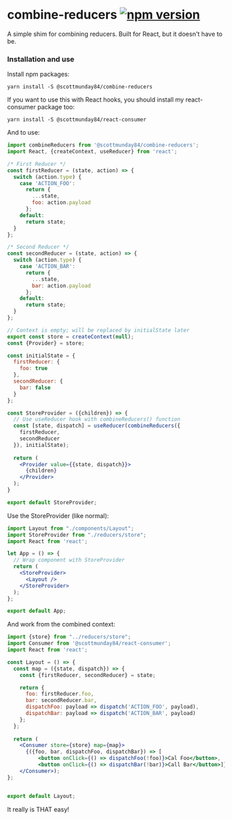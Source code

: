 # combine-reducers [![npm version](https://badge.fury.io/js/%40scottmunday84%2Fcombine-reducers.svg)](https://badge.fury.io/js/%40scottmunday84%2Fcombine-reducers) 

A simple shim for combining reducers. Built for React, but it doesn't have to be.

### Installation and use

Install npm packages:

```
yarn install -S @scottmunday84/combine-reducers
```

If you want to use this with React hooks, you should install my react-consumer package too:

```
yarn install -S @scottmunday84/react-consumer
```

And to use:
```jsx harmony
import combineReducers from '@scottmunday84/combine-reducers';
import React, {createContext, useReducer} from 'react';

/* First Reducer */
const firstReducer = (state, action) => {
  switch (action.type) {
    case 'ACTION_FOO':
      return {
        ...state,
        foo: action.payload
      };
    default:
      return state;
  }
};

/* Second Reducer */
const secondReducer = (state, action) => {
  switch (action.type) {
    case 'ACTION_BAR':
      return {
        ...state,
        bar: action.payload
      };
    default:
      return state;
  }
};

// Context is empty; will be replaced by initialState later
export const store = createContext(null);   
const {Provider} = store;

const initialState = {
  firstReducer: {
    foo: true
  },
  secondReducer: {
    bar: false
  }
};

const StoreProvider = ({children}) => {
  // Use useReducer hook with combineReducers() function
  const [state, dispatch] = useReducer(combineReducers({
    firstReducer,
    secondReducer
  }), initialState);
  
  return (
    <Provider value={{state, dispatch}}>
      {children}
    </Provider>
  );
}

export default StoreProvider;
```

Use the StoreProvider (like normal): 
```jsx harmony
import Layout from "./components/Layout";
import StoreProvider from "./reducers/store";
import React from 'react';

let App = () => {
  // Wrap component with StoreProvider
  return (
    <StoreProvider>
      <Layout />
    </StoreProvider>
  );
};

export default App;
```

And work from the combined context:
```jsx harmony
import {store} from "../reducers/store";
import Consumer from '@scottmunday84/react-consumer';
import React from 'react';

const Layout = () => {
  const map = ({state, dispatch}) => {
    const {firstReducer, secondReducer} = state;

    return {
      foo: firstReducer.foo,
      bar: secondReducer.bar,
      dispatchFoo: payload => dispatch('ACTION_FOO', payload),
      dispatchBar: payload => dispatch('ACTION_BAR', payload)
    };
  };
  
  return (
    <Consumer store={store} map={map}>
      {({foo, bar, dispatchFoo, dispatchBar}) => [
          <button onClick={() => dispatchFoo(!foo)}>Cal Foo</button>,
          <button onClick={() => dispatchBar(!bar)}>Call Bar</button>]}
    </Consumer>);
};


export default Layout;
```

It really is THAT easy!
